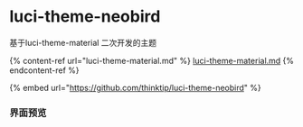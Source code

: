 # luci-theme-neobird

基于luci-theme-material 二次开发的主题

{% content-ref url="luci-theme-material.md" %}
[luci-theme-material.md](luci-theme-material.md)
{% endcontent-ref %}

{% embed url="https://github.com/thinktip/luci-theme-neobird" %}

### 界面预览

<figure><img src="https://github.com/thinktip/luci-theme-neobird/raw/main/preview/SCR-20220223-iwp.png" alt=""><figcaption></figcaption></figure>

<figure><img src="https://github.com/thinktip/luci-theme-neobird/raw/main/preview/IMG_6478.PNG" alt=""><figcaption></figcaption></figure>
